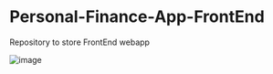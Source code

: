 # Personal-Finance-App-FrontEnd
Repository to store FrontEnd webapp

![image](https://user-images.githubusercontent.com/88085267/232498783-372fde25-5de6-4171-abd5-16c74203fd02.png)
